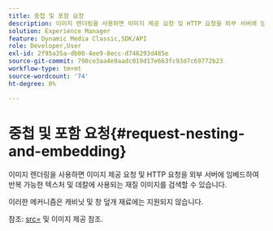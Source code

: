 ```yaml
---
title: 중첩 및 포함 요청
description: 이미지 렌더링을 사용하면 이미지 제공 요청 및 HTTP 요청을 외부 서버에 임베드하여 반복 가능한 텍스처 및 데칼에 사용되는 재질 이미지를 검색할 수 있습니다.
solution: Experience Manager
feature: Dynamic Media Classic,SDK/API
role: Developer,User
exl-id: 2f95a35a-db00-4ee9-8ecc-d746293d485e
source-git-commit: 790ce3aa4e9aadc019d17e663fc93d7c69772b23
workflow-type: tm+mt
source-wordcount: '74'
ht-degree: 0%

---
```


# 중첩 및 포함 요청{#request-nesting-and-embedding}

이미지 렌더링을 사용하면 이미지 제공 요청 및 HTTP 요청을 외부 서버에 임베드하여 반복 가능한 텍스처 및 데칼에 사용되는 재질 이미지를 검색할 수 있습니다.

이러한 메커니즘은 캐비닛 및 창 덮개 재료에는 지원되지 않습니다.

참조: [src=](../../../../../../ir-api/http-protocol/image-rendering-api-ref/c-ir-http-protocol-ref/c-ir-http-protocol-command-reference/r-ir-src.md#reference-62c98abad22149d68d405ed6aaff8272) 및 이미지 제공 참조.
